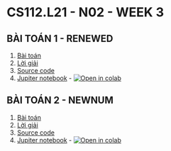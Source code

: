 # CS112.L21 - N02 - WEEK 3
## BÀI TOÁN 1 - RENEWED
1. [Bài toán](/RENEWED/RENEWED.docx)
2. [Lời giải](/RENEWED/README.md)
3. [Source code](/RENEWED/RENEWED.py)
4. [Jupiter notebook](/RENEWED/Renewed.ipynb) - [![Open in colab](https://colab.research.google.com/assets/colab-badge.svg)](https://colab.research.google.com/github/levanphuoc-dev/CS112.L21/blob/main/week_3/RENEWED/Renewed.ipynb)

## BÀI TOÁN 2 - NEWNUM
1. [Bài toán](/NEWNUM/NEWNUM.docx)
2. [Lời giải](/NEWNUM/README.md)
3. [Source code](/NEWNUM/NEWNUM.py)
4. [Jupiter notebook](/NEWNUM/Newnum.ipynb) - [![Open in colab](https://colab.research.google.com/assets/colab-badge.svg)](https://colab.research.google.com/drive/1DcNLH39pbF3HRzWos6QvCcuA73sKQrCO)
